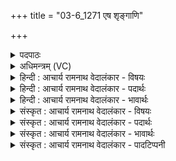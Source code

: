+++
title = "03-6_1271 एष शृङ्गाणि"

+++
<details><summary>पदपाठः</summary>

ए꣣षः꣢। शृ꣡ङ्गा꣢꣯णि। दो꣡धु꣢꣯वत्। शि꣡शी꣢꣯ते। यू꣣थ्यः꣢। वृ꣡षा꣢꣯। नृ꣣म्णा꣢। द꣡धा꣢꣯नः। ओ꣡ज꣢꣯सा। १२७१।
</details>

<details><summary>अधिमन्त्रम् (VC)</summary>

- पवमानः सोमः
- असितः काश्यपो देवलो वा
- गायत्री
- षड्जः
</details>

<details><summary>हिन्दी : आचार्य रामनाथ वेदालंकार - विषयः</summary>

अगले मन्त्र में साँड का वर्णन करते हुए देहधारी जीवात्मा का वर्णन है
</details>

<details><summary>हिन्दी : आचार्य रामनाथ वेदालंकार - पदार्थः</summary>

पदार्थान्वयभाषाः -  प्रथम—साँड के पक्ष में। (ओजसा) प्रबलता के साथ (नृम्णा) बलों को (दधानः) धारण करता हुआ (एषः) यह (यूथ्यः) गौओं के समूह में रहनेवाला (वृषा) साँड (शृङ्गाणि) सींगों को (दोधुवत्) कँपाता हुआ (शिशीते) पर्वत, खम्भे आदि पर तेज कर रहा है ॥ द्वितीय—मनुष्य के पक्ष में। (ओजसा) बल से (नृम्णा) धन को (दधानः) कमाता हुआ (एषः) यह (यूथ्यः) सामाजिक तथा (वृषा) अन्यों पर सुख की वर्षा करनेवाला मानव (दोधुवत्) दोषों को कँपाता हुआ (शृङ्गाणि) धर्म, अर्थ, काम मोक्ष इन चार पुरुषार्थों का (शिशीते) अभ्यास करता है ॥६॥ यहाँ श्लेष है, प्रथम अर्थ में स्वभावोक्ति अलङ्कार है ॥६॥
</details>

<details><summary>हिन्दी : आचार्य रामनाथ वेदालंकार - भावार्थः</summary>

भावार्थभाषाः -  जैसे बलवान् साँड स्वभाव के अनुसार सिर को कँपाता हुआ अपने सींगों को पर्वत आदि पर तीक्ष्ण करता है,वैसे ही बलवान् मनुष्य,धर्म,अर्थ,काम और मोक्ष को तीक्ष्ण करे ॥६॥
</details>

<details><summary>संस्कृत : आचार्य रामनाथ वेदालंकार - विषयः</summary>

अथ वृषभवर्णनमुखेन देहधारिणं जीवात्मानं वर्णयति।
</details>

<details><summary>संस्कृत : आचार्य रामनाथ वेदालंकार - पदार्थः</summary>

पदार्थान्वयभाषाः -  प्रथमः—वृषभपक्षे। (ओजसा) प्राबल्येन (नृम्णा) नृम्णानि बलानि। [नृम्णमिति बलनाम। निघं० २।९।] (दधानः) धारयन् (एषः) अयम् (यूथ्यः) यूथार्हः (वृषा) वृषभः (शृङ्गाणि) विषाणानि (दोधुवत्) कम्पयन् (शिशीते) पर्वतस्तम्भादौ तीक्ष्णीकरोति ॥ द्वितीयः—मनुष्यपक्षे। (ओजसा) बलेन (नृम्णा) नृम्णानि धनानि। [नृम्णमिति धननाम। निघं० २।१०।] (दधानः) अर्जयन् (एषः) अयम् (यूथ्यः) यूथार्हः, सामाजिकः (वृषा) अन्येषु सुखवर्षको मानवः (दोधुवत्) दोषान् कम्पयन् (शृङ्गाणि) चतुरः पुरुषार्थान् धर्मार्थकाममोक्षरूपान्। [चत्वारि शृङ्गा२ ऋ० ४।५८।३, य० १७।९१ इति वचनात्।] (शिशीते) अभ्यस्यति ॥६॥ अत्र श्लेषः, प्रथमेऽर्थे च स्वभावोक्तिरलङ्कारः ॥६॥
</details>

<details><summary>संस्कृत : आचार्य रामनाथ वेदालंकार - भावार्थः</summary>

भावार्थभाषाः -  यथा बलवान् वृषभः स्वभावानुसारं शिरः कम्पयन् स्वकीये शृङ्गे पर्वतादौ तीक्ष्णयति तथा बलवान् मानवो धर्मार्थकाममोक्षान् तीक्ष्णयेत् ॥६॥
</details>

<details><summary>संस्कृत : आचार्य रामनाथ वेदालंकार - पादटिप्पनी</summary>

टिप्पणी:   १. ऋ० ९।१५।४। २. चत्वारो वेदा नामाख्यातोपसर्गनिपाता विश्वतैजसप्राज्ञतुरीय- धर्मार्थकाममोक्षाश्चेत्यादीनि शृङ्गाणि—इति ऋ० ४।५८।३ भाष्ये द०।
</details>